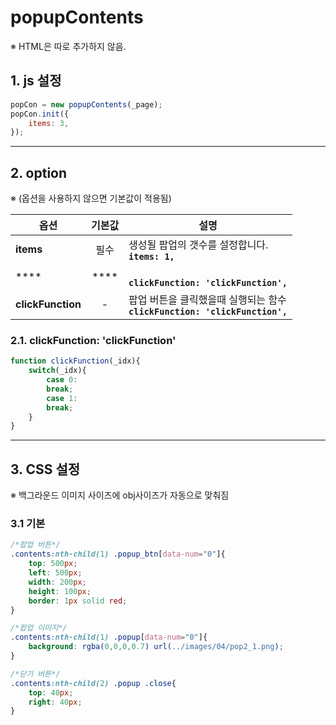 # popupContents

※ HTML은 따로 추가하지 않음.


## 1. js 설정
```javascript
popCon = new popupContents(_page);
popCon.init({
    items: 3,
});
```

***

## 2. option
※ (옵션을 사용하지 않으면 기본값이 적용됨)

|옵션|기본값|설명|
|---|:---:|---|
|**items**|필수|생성될 팝업의 갯수를 설정합니다.<br>**`items: 1,`**|
|****|****|<br>**`clickFunction: 'clickFunction',`**|
|**clickFunction**|-|팝업 버튼을 클릭했을때 실행되는 함수<br>**`clickFunction: 'clickFunction',`**|

### 2.1. clickFunction: 'clickFunction'
```javascript
function clickFunction(_idx){
    switch(_idx){
        case 0:
        break;
        case 1:
        break;
    }
}
```

***

## 3. CSS 설정
※ 백그라운드 이미지 사이즈에 obj사이즈가 자동으로 맞춰짐

### 3.1 기본
```css
/*팝업 버튼*/
.contents:nth-child(1) .popup_btn[data-num="0"]{
    top: 500px;
    left: 500px;
    width: 200px;
    height: 100px;
    border: 1px solid red;
}

/*팝업 이미지*/
.contents:nth-child(1) .popup[data-num="0"]{
    background: rgba(0,0,0,0.7) url(../images/04/pop2_1.png);
}

/*닫기 버튼*/
.contents:nth-child(2) .popup .close{
    top: 40px;
    right: 40px;
}
```
